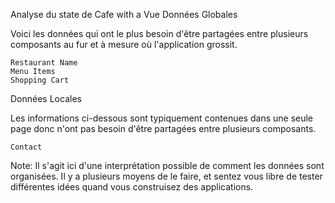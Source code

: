 Analyse du state de Cafe with a Vue
Données Globales

Voici les données qui ont le plus besoin d'être partagées entre plusieurs composants au fur et à mesure où l'application grossit.

    Restaurant Name
    Menu Items
    Shopping Cart

Données Locales

Les informations ci-dessous sont typiquement contenues dans une seule page donc n'ont pas besoin d'être partagées entre plusieurs composants.

    Contact

Note: Il s'agit ici d'une interprétation possible de comment les données sont organisées. Il y a plusieurs moyens de le faire, et sentez vous libre de tester différentes idées quand vous construisez des applications.
